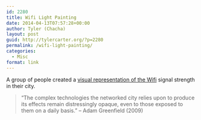 ```yaml
---
id: 2280
title: Wifi Light Painting
date: 2014-04-13T07:57:28+00:00
author: Tyler (Chacha)
layout: post
guid: http://tylercarter.org/?p=2280
permalink: /wifi-light-painting/
categories:
  - Misc
format: link
---
```

A group of people created a [visual representation of the Wifi](http://www.nearfield.org/2011/02/wifi-light-painting) signal strength in their city.

> “The complex technologies the networked city relies upon to produce its effects remain distressingly opaque, even to those exposed to them on a daily basis.” – Adam Greenfield (2009)